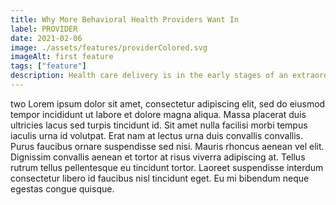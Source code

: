 ```yaml
---
title: Why More Behavioral Health Providers Want In
label: PROVIDER
date: 2021-02-06
image: ./assets/features/providerColored.svg
imageAlt: first feature
tags: ["feature"]
description: Health care delivery is in the early stages of an extraordinary change. We’ve all seen it happening before our eyes. And, that chaos has us wondering what’s next. If you’re a Provider you’ll want to wrap your head around this;a new vintage of EHR has arrived. Check it out.
---
```


two Lorem ipsum dolor sit amet, consectetur adipiscing elit, sed do eiusmod tempor incididunt ut labore et dolore magna aliqua. Massa placerat duis ultricies lacus sed turpis tincidunt id. Sit amet nulla facilisi morbi tempus iaculis urna id volutpat. Erat nam at lectus urna duis convallis convallis. Purus faucibus ornare suspendisse sed nisi. Mauris rhoncus aenean vel elit. Dignissim convallis aenean et tortor at risus viverra adipiscing at. Tellus rutrum tellus pellentesque eu tincidunt tortor. Laoreet suspendisse interdum consectetur libero id faucibus nisl tincidunt eget. Eu mi bibendum neque egestas congue quisque.
